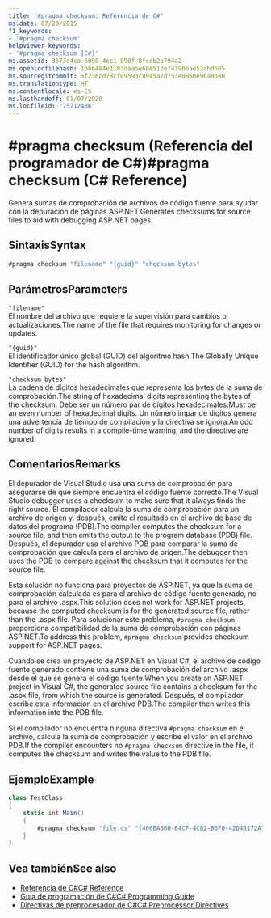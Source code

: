 ```yaml
---
title: '#pragma checksum: Referencia de C#'
ms.date: 07/20/2015
f1_keywords:
- '#pragma checksum'
helpviewer_keywords:
- '#pragma checksum [C#]'
ms.assetid: 3673e4ca-6098-4ec1-890f-8fceb2a794a2
ms.openlocfilehash: 1bbb404e1183daa5e68e512e7439b6ae52abd605
ms.sourcegitcommit: 5f236cd78cf09593c8945a7d753e0850e96a0b80
ms.translationtype: HT
ms.contentlocale: es-ES
ms.lasthandoff: 01/07/2020
ms.locfileid: "75712486"
---
```

# <a name="pragma-checksum-c-reference"></a><span data-ttu-id="a97be-102">#pragma checksum (Referencia del programador de C#)</span><span class="sxs-lookup"><span data-stu-id="a97be-102">#pragma checksum (C# Reference)</span></span>
<span data-ttu-id="a97be-103">Genera sumas de comprobación de archivos de código fuente para ayudar con la depuración de páginas ASP.NET.</span><span class="sxs-lookup"><span data-stu-id="a97be-103">Generates checksums for source files to aid with debugging ASP.NET pages.</span></span>  
  
## <a name="syntax"></a><span data-ttu-id="a97be-104">Sintaxis</span><span class="sxs-lookup"><span data-stu-id="a97be-104">Syntax</span></span>  
  
```csharp
#pragma checksum "filename" "{guid}" "checksum bytes"  
```  
  
## <a name="parameters"></a><span data-ttu-id="a97be-105">Parámetros</span><span class="sxs-lookup"><span data-stu-id="a97be-105">Parameters</span></span>  
 `"filename"`  
 <span data-ttu-id="a97be-106">El nombre del archivo que requiere la supervisión para cambios o actualizaciones.</span><span class="sxs-lookup"><span data-stu-id="a97be-106">The name of the file that requires monitoring for changes or updates.</span></span>  
  
 `"{guid}"`  
 <span data-ttu-id="a97be-107">El identificador único global (GUID) del algoritmo hash.</span><span class="sxs-lookup"><span data-stu-id="a97be-107">The Globally Unique Identifier (GUID) for the hash algorithm.</span></span>  
  
 `"checksum_bytes"`  
 <span data-ttu-id="a97be-108">La cadena de dígitos hexadecimales que representa los bytes de la suma de comprobación.</span><span class="sxs-lookup"><span data-stu-id="a97be-108">The string of hexadecimal digits representing the bytes of the checksum.</span></span> <span data-ttu-id="a97be-109">Debe ser un número par de dígitos hexadecimales.</span><span class="sxs-lookup"><span data-stu-id="a97be-109">Must be an even number of hexadecimal digits.</span></span> <span data-ttu-id="a97be-110">Un número impar de dígitos genera una advertencia de tiempo de compilación y la directiva se ignora.</span><span class="sxs-lookup"><span data-stu-id="a97be-110">An odd number of digits results in a compile-time warning, and the directive are ignored.</span></span>  
  
## <a name="remarks"></a><span data-ttu-id="a97be-111">Comentarios</span><span class="sxs-lookup"><span data-stu-id="a97be-111">Remarks</span></span>  
 <span data-ttu-id="a97be-112">El depurador de Visual Studio usa una suma de comprobación para asegurarse de que siempre encuentra el código fuente correcto.</span><span class="sxs-lookup"><span data-stu-id="a97be-112">The Visual Studio debugger uses a checksum to make sure  that it always finds the right source.</span></span> <span data-ttu-id="a97be-113">El compilador calcula la suma de comprobación para un archivo de origen y, después, emite el resultado en el archivo de base de datos del programa (PDB).</span><span class="sxs-lookup"><span data-stu-id="a97be-113">The compiler computes the checksum for a source file, and then emits the output to the program database (PDB) file.</span></span> <span data-ttu-id="a97be-114">Después, el depurador usa el archivo PDB para comparar la suma de comprobación que calcula para el archivo de origen.</span><span class="sxs-lookup"><span data-stu-id="a97be-114">The debugger then uses the PDB to compare against the checksum that it computes for the source file.</span></span>  
  
 <span data-ttu-id="a97be-115">Esta solución no funciona para proyectos de ASP.NET, ya que la suma de comprobación calculada es para el archivo de código fuente generado, no para el archivo .aspx.</span><span class="sxs-lookup"><span data-stu-id="a97be-115">This solution does not work for ASP.NET projects, because the computed checksum is for the generated source file, rather than the .aspx file.</span></span> <span data-ttu-id="a97be-116">Para solucionar este problema, `#pragma checksum` proporciona compatibilidad de la suma de comprobación con páginas ASP.NET.</span><span class="sxs-lookup"><span data-stu-id="a97be-116">To address this problem, `#pragma checksum` provides checksum support for ASP.NET pages.</span></span>  
  
 <span data-ttu-id="a97be-117">Cuando se crea un proyecto de ASP.NET en Visual C#, el archivo de código fuente generado contiene una suma de comprobación del archivo .aspx desde el que se genera el código fuente.</span><span class="sxs-lookup"><span data-stu-id="a97be-117">When you create an ASP.NET project in Visual C#, the generated source file contains a checksum for the .aspx file, from which the source is generated.</span></span> <span data-ttu-id="a97be-118">Después, el compilador escribe esta información en el archivo PDB.</span><span class="sxs-lookup"><span data-stu-id="a97be-118">The compiler then writes this information into the PDB file.</span></span>  
  
 <span data-ttu-id="a97be-119">Si el compilador no encuentra ninguna directiva `#pragma checksum` en el archivo, calcula la suma de comprobación y escribe el valor en el archivo PDB.</span><span class="sxs-lookup"><span data-stu-id="a97be-119">If the compiler encounters no `#pragma checksum` directive in the file, it computes the checksum and writes the value to the PDB file.</span></span>  
  
## <a name="example"></a><span data-ttu-id="a97be-120">Ejemplo</span><span class="sxs-lookup"><span data-stu-id="a97be-120">Example</span></span>  
  
```csharp
class TestClass  
{  
    static int Main()  
    {  
        #pragma checksum "file.cs" "{406EA660-64CF-4C82-B6F0-42D48172A799}" "ab007f1d23d9" // New checksum  
    }  
}  
```  
  
## <a name="see-also"></a><span data-ttu-id="a97be-121">Vea también</span><span class="sxs-lookup"><span data-stu-id="a97be-121">See also</span></span>

- [<span data-ttu-id="a97be-122">Referencia de C#</span><span class="sxs-lookup"><span data-stu-id="a97be-122">C# Reference</span></span>](../index.md)
- [<span data-ttu-id="a97be-123">Guía de programación de C#</span><span class="sxs-lookup"><span data-stu-id="a97be-123">C# Programming Guide</span></span>](../../programming-guide/index.md)
- [<span data-ttu-id="a97be-124">Directivas de preprocesador de C#</span><span class="sxs-lookup"><span data-stu-id="a97be-124">C# Preprocessor Directives</span></span>](./index.md)
